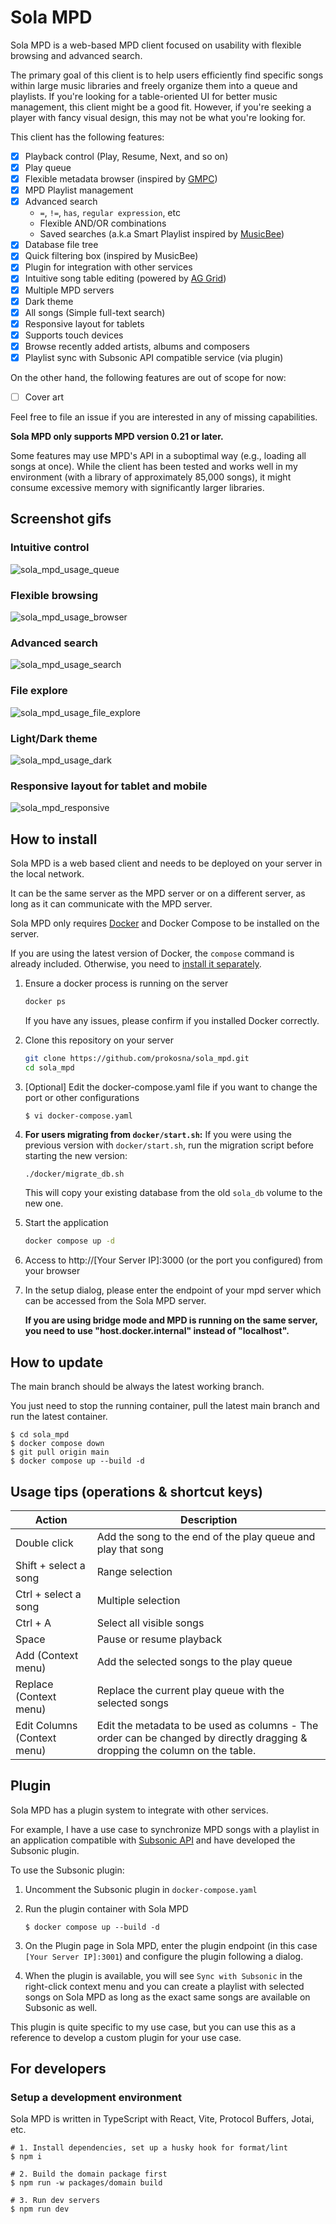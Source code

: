 # Sola MPD

Sola MPD is a web-based MPD client focused on usability with flexible browsing and advanced search.

The primary goal of this client is to help users efficiently find specific songs within large music libraries and freely organize them into a queue and playlists. If you're looking for a table-oriented UI for better music management, this client might be a good fit. However, if you're seeking a player with fancy visual design, this may not be what you're looking for.

This client has the following features:

- [x] Playback control (Play, Resume, Next, and so on)
- [x] Play queue
- [x] Flexible metadata browser (inspired by [GMPC](http://gmpclient.org/))
- [x] MPD Playlist management
- [x] Advanced search
  - `=`, `!=`, `has`, `regular expression`, etc
  - Flexible AND/OR combinations
  - Saved searches (a.k.a Smart Playlist inspired by [MusicBee](https://www.getmusicbee.com/))
- [x] Database file tree
- [x] Quick filtering box (inspired by MusicBee)
- [x] Plugin for integration with other services
- [x] Intuitive song table editing (powered by [AG Grid](https://www.ag-grid.com/))
- [x] Multiple MPD servers
- [x] Dark theme
- [x] All songs (Simple full-text search)
- [x] Responsive layout for tablets
- [x] Supports touch devices
- [x] Browse recently added artists, albums and composers
- [x] Playlist sync with Subsonic API compatible service (via plugin)

On the other hand, the following features are out of scope for now:

- [ ] Cover art

Feel free to file an issue if you are interested in any of missing capabilities.

**Sola MPD only supports MPD version 0.21 or later.**

Some features may use MPD's API in a suboptimal way (e.g., loading all songs at once). While the client has been tested and works well in my environment (with a library of approximately 85,000 songs), it might consume excessive memory with significantly larger libraries.

## Screenshot gifs

### Intuitive control

![sola_mpd_usage_queue](https://github.com/user-attachments/assets/003e7a98-3918-440c-929a-8c7e601c9100)

### Flexible browsing

![sola_mpd_usage_browser](https://github.com/user-attachments/assets/ed3d16f2-55cc-4b5a-9a55-aa66326fa82a)

### Advanced search

![sola_mpd_usage_search](https://github.com/user-attachments/assets/b1e59b46-1f35-4186-ad90-28b7aa86188a)

### File explore

![sola_mpd_usage_file_explore](https://github.com/user-attachments/assets/c7213d09-a48e-4ebd-a975-30c57b6801dd)

### Light/Dark theme

![sola_mpd_usage_dark](https://github.com/user-attachments/assets/6aefa0ec-4b66-4562-a9c3-9bbdeb1b8dbc)

### Responsive layout for tablet and mobile

![sola_mpd_responsive](https://github.com/user-attachments/assets/04e0eae5-a3ac-46dc-9078-2b247ff1c217)

## How to install

Sola MPD is a web based client and needs to be deployed on your server in the local network.

It can be the same server as the MPD server or on a different server, as long as it can communicate with the MPD server.

Sola MPD only requires [Docker](https://docs.docker.com/engine/install/) and Docker Compose to be installed on the server.

If you are using the latest version of Docker, the `compose` command is already included. Otherwise, you need to [install it separately](https://docs.docker.com/compose/install/linux/).

1. Ensure a docker process is running on the server

    ```bash
    docker ps
    ```

    If you have any issues, please confirm if you installed Docker correctly.

1. Clone this repository on your server

    ```bash
    git clone https://github.com/prokosna/sola_mpd.git
    cd sola_mpd
    ```

1. [Optional] Edit the docker-compose.yaml file if you want to change the port or other configurations

    ```
    $ vi docker-compose.yaml
    ```

1. **For users migrating from `docker/start.sh`:**
   If you were using the previous version with `docker/start.sh`, run the migration script before starting the new version:

   ```bash
   ./docker/migrate_db.sh
   ```

   This will copy your existing database from the old `sola_db` volume to the new one.

1. Start the application

    ```bash
    docker compose up -d
    ```

1. Access to http://[Your Server IP]:3000 (or the port you configured) from your browser

1. In the setup dialog, please enter the endpoint of your mpd server which can be accessed from the Sola MPD server. 

    **If you are using bridge mode and MPD is running on the same server, you need to use "host.docker.internal" instead of "localhost".**

## How to update

The main branch should be always the latest working branch.

You just need to stop the running container, pull the latest main branch and run the latest container.

```
$ cd sola_mpd
$ docker compose down
$ git pull origin main
$ docker compose up --build -d
```

## Usage tips (operations & shortcut keys)

| Action                      | Description                                                                                                                 |
| --------------------------- | --------------------------------------------------------------------------------------------------------------------------- |
| Double click                | Add the song to the end of the play queue and play that song                                                                |
| Shift + select a song       | Range selection                                                                                                             |
| Ctrl + select a song        | Multiple selection                                                                                                          |
| Ctrl + A                    | Select all visible songs                                                                                                    |
| Space                       | Pause or resume playback                                                                                                    |
| Add (Context menu)          | Add the selected songs to the play queue                                                                                    |
| Replace (Context menu)      | Replace the current play queue with the selected songs                                                                      |
| Edit Columns (Context menu) | Edit the metadata to be used as columns - The order can be changed by directly dragging & dropping the column on the table. |

## Plugin

Sola MPD has a plugin system to integrate with other services.

For example, I have a use case to synchronize MPD songs with a playlist in an application compatible with [Subsonic API](https://www.subsonic.org/pages/api.jsp) and have developed the Subsonic plugin.

To use the Subsonic plugin:

1. Uncomment the Subsonic plugin in `docker-compose.yaml`

1. Run the plugin container with Sola MPD

    ```
    $ docker compose up --build -d
    ```

1. On the Plugin page in Sola MPD, enter the plugin endpoint (in this case `[Your Server IP]:3001`) and configure the plugin following a dialog.

1. When the plugin is available, you will see `Sync with Subsonic` in the right-click context menu and you can create a playlist with selected songs on Sola MPD as long as the exact same songs are available on Subsonic as well.

This plugin is quite specific to my use case, but you can use this as a reference to develop a custom plugin for your use case.

## For developers

### Setup a development environment

Sola MPD is written in TypeScript with React, Vite, Protocol Buffers, Jotai, etc.

```
# 1. Install dependencies, set up a husky hook for format/lint
$ npm i

# 2. Build the domain package first
$ npm run -w packages/domain build

# 3. Run dev servers
$ npm run dev
```
